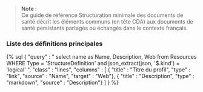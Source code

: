 <!-- Liste des éléments -->
> **Note :**  
> Ce guide de référence Structuration minimale des documents de santé décrit les éléments communs (en
> tête CDA) aux documents de santé persistants partagés ou échangés dans le contexte français.
### Liste des définitions principales

{% sql {
    "query" : " select name as Name, Description, Web from Resources WHERE Type = 'StructureDefinition' and json_extract(json, '$.kind') = 'logical' ",
    "class" : "lines",
    "columns" : [
        { "title" : "Titre du profil", "type" : "link", "source" : "Name", "target" : "Web"},
        { "title" : "Description", "type" : "markdown", "source" : "Description"}
    ]
} %}
